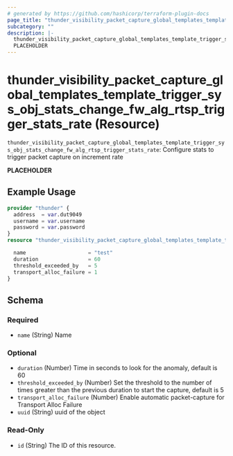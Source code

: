 ```yaml
---
# generated by https://github.com/hashicorp/terraform-plugin-docs
page_title: "thunder_visibility_packet_capture_global_templates_template_trigger_sys_obj_stats_change_fw_alg_rtsp_trigger_stats_rate Resource - terraform-provider-thunder"
subcategory: ""
description: |-
  thunder_visibility_packet_capture_global_templates_template_trigger_sys_obj_stats_change_fw_alg_rtsp_trigger_stats_rate: Configure stats to trigger packet capture on increment rate
  PLACEHOLDER
---
```


# thunder_visibility_packet_capture_global_templates_template_trigger_sys_obj_stats_change_fw_alg_rtsp_trigger_stats_rate (Resource)

`thunder_visibility_packet_capture_global_templates_template_trigger_sys_obj_stats_change_fw_alg_rtsp_trigger_stats_rate`: Configure stats to trigger packet capture on increment rate

__PLACEHOLDER__

## Example Usage

```terraform
provider "thunder" {
  address  = var.dut9049
  username = var.username
  password = var.password
}
resource "thunder_visibility_packet_capture_global_templates_template_trigger_sys_obj_stats_change_fw_alg_rtsp_trigger_stats_rate" "thunder_visibility_packet_capture_global_templates_template_trigger_sys_obj_stats_change_fw_alg_rtsp_trigger_stats_rate" {

  name                    = "test"
  duration                = 60
  threshold_exceeded_by   = 5
  transport_alloc_failure = 1
}
```

<!-- schema generated by tfplugindocs -->
## Schema

### Required

- `name` (String) Name

### Optional

- `duration` (Number) Time in seconds to look for the anomaly, default is 60
- `threshold_exceeded_by` (Number) Set the threshold to the number of times greater than the previous duration to start the capture, default is 5
- `transport_alloc_failure` (Number) Enable automatic packet-capture for Transport Alloc Failure
- `uuid` (String) uuid of the object

### Read-Only

- `id` (String) The ID of this resource.


